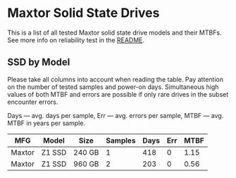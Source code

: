 Maxtor Solid State Drives
=========================

This is a list of all tested Maxtor solid state drive models and their MTBFs. See
more info on reliability test in the [README](https://github.com/linuxhw/EnterpriseDrive).

SSD by Model
------------

Please take all columns into account when reading the table. Pay attention on the
number of tested samples and power-on days. Simultaneous high values of both MTBF
and errors are possible if only rare drives in the subset encounter errors.

Days — avg. days per sample,
Err  — avg. errors per sample,
MTBF — avg. MTBF in years per sample.

| MFG       | Model              | Size   | Samples | Days  | Err   | MTBF |
|-----------|--------------------|--------|---------|-------|-------|------|
| Maxtor    | Z1 SSD             | 240 GB | 1       | 418   | 0     | 1.15   |
| Maxtor    | Z1 SSD             | 960 GB | 2       | 203   | 0     | 0.56   |
